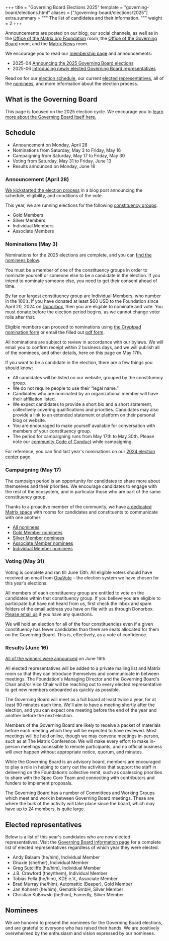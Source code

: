 +++
title = "Governing Board Elections 2025"
template = "governing-board/elections.html"
aliases = ["/governing-board/elections/2025"]
extra.summary = """
The list of candidates and their information.
"""
weight = 2
+++

Announcements are posted on our blog, our social channels, as well as in the [Office of the Matrix.org Foundation](https://matrix.to/#/#foundation-office:matrix.org) room, the [Office of the Governing Board](https://matrix.to/#/#governing-board-office:matrix.org) room, and the [Matrix News](https://matrix.to/#/#matrix-news:matrix.org) room.

We encourage you to read our [membership page](/membership/) and announcements:

* 2025-04 [Announcing the 2025 Governing Board elections](/blog/2025/04/election-announcement)
* 2025-06 [Introducing newly elected Governing Board representatives](/blog/2025/06/election-results)

Read on for our [election schedule](#schedule), our current [elected representatives](#elected-representatives), all of the [nominees](#nominees), and more information about the election process.

## What is the Governing Board

This page is focused on the 2025 election cycle. We encourage you to [learn more about the Governing Board itself here.](/foundation/governing-board/) 

## Schedule

* Announcement on Monday, April 28
* Nominations from Saturday, May 3 to Friday, May 16
* Campaigning from Saturday, May 17 to Friday, May 30
* Voting from Saturday, May 31 to Friday, June 13
* Results announced on Monday, June 16

### Announcement (April 28)

[We kickstarted the election process](/blog/2025/04/election-announcement/) in a blog post announcing the schedule, eligibility, and conditions of the vote.

This year, we are running elections for the following [constituency groups](/foundation/governing-board/):

* Gold Members
* Silver Members
* Individual Members
* Associate Members

### Nominations (May 3)

Nominations for the 2025 elections are complete, and you can [find the nominees below](#nominees).

You must be a member of one of the constituency groups in order to nominate yourself or someone else to be a candidate in the election. If you intend to nominate someone else, you need to get their consent ahead of time.

By far our largest constituency group are Individual Members, who number in the 100’s. If you have donated at least $60 USD to the Foundation since April 20, 2024 on [Donorbox](https://donorbox.org/keep-matrix-exciting), then you are eligible to nominate and vote. You must donate before the election period begins, as we cannot change voter rolls after that.

Eligible members can proceed to nominations using [the Cryptpad nomination form](https://cryptpad.fr/form/#/2/form/view/7a4+m2eSNxmdPGf5kWh4GQ6i2wzUK315LdNJyBoAVsc/) or email the filled out [pdf form](/media/2025-nomination-form.pdf).

All nominations are subject to review in accordance with our bylaws. We will email you to confirm receipt within 2 business days, and we will publish all of the nominees, and other details, here on this page on May 17th.

If you want to be a candidate in the election, there are a few things you should know:

* All candidates will be listed on our website, grouped by the constituency group.
* We do not require people to use their “legal name.”
* Candidates who are nominated by an organizational member will have their affiliation listed.
* We expect candidates to provide a short bio and a short statement, collectively covering qualifications and priorities. Candidates may also provide a link to an extended statement or platform on their personal blog or website.
* You are encouraged to make yourself available for conversation with members of your constituency group.
* The period for campaigning runs from May 17th to May 30th. Please note our [community Code of Conduct](/legal/code-of-conduct/) while campaigning.

For reference, you can find last year's nominations on our [2024 election center](/foundation/governing-board-elections/2024/) page.

### Campaigning (May 17)

The campaign period is an opportunity for candidates to share more about themselves and their priorities. We encourage candidates to engage with the rest of the ecosystem, and in particular those who are part of the same constituency group.

Thanks to a proactive member of the community, we have [a dedicated Matrix space](https://matrix.to/#/#governing-board-nominee-campaigning-bonfire:matrix.org) with rooms for candidates and constituents to communicate with one another:

* [All nominees](https://matrix.to/#/#gbncb-all:matrix.org)
* [Gold Member nominees](https://matrix.to/#/#gbnc-gold:matrix.org)
* [Silver Member nominees](https://matrix.to/#/#gbnc-silver:matrix.org)
* [Associate Member nominees](https://matrix.to/#/#gbnc-associate:matrix.org)
* [Individual Member nominees](https://matrix.to/#/#gbnc-individual:matrix.org)

### Voting (May 31)

Voting is complete and ran till June 13th. All eligible voters should have received an email from [OpaVote](https://www.opavote.com/) – the election system we have chosen for this year’s elections.

All members of each constituency group are entitled to vote on the candidates within that constituency group. If you believe you are eligible to participate but have not heard from us, first check the inbox and spam folders of the email address you have on file with us through Donorbox. [Please email us](mailto:elections@foundation.matrix.org) if you have any questions.

We will hold an election for all of the four constituencies even if a given constituency has fewer candidates than there are seats allocated for them on the Governing Board. This is, effectively, as a vote of confidence.

### Results (June 16)

[All of the winners were announced](/blog/2025/06/election-results) on June 16th.

All elected representatives will be added to a private mailing list and Matrix room so that they can introduce themselves and communicate in between meetings. The Foundation's Managing Director and the Governing Board's Chair and/or Vice Chair will be reaching out to every elected representative to get new members onboarded as quickly as possible.

The Governing Board will meet as a full board at least twice a year, for at least 90 minutes each time. We'll aim to have a meeting shortly after the election, and you can expect one meeting before the end of the year and another before the next election.

Members of the Governing Board are likely to receive a packet of materials before each meeting which they will be expected to have reviewed. Most meetings will be held online, though we may convene meetings in-person, such as at The Matrix Conference. We will make every effort to make in-person meetings accessible to remote participants, and no official business will ever happen without appropriate notice, quorum, and minutes.

While the Governing Board is an advisory board, members are encouraged to play a role in helping to carry out the activities that support the staff in delivering on the Foundation’s collective remit, such as coalescing priorities to share with the Spec Core Team and connecting with contributors and funders to implement proposals.

The Governing Board has a number of Committees and Working Groups which meet and work in between Governing Board meetings. These are where the bulk of the activity will take place since the board, which may have up to 24 members, is quite large.

## Elected representatives

Below is a list of this year's candidates who are now elected representatives. Visit the [Governing Board information page](/foundation/governing-board/) for a complete list of elected representatives regardless of which year they were elected.

* Andy Balaam (he/him), Individual Member
* Gnuxie (she/her), Individual Member
* Greg Sutcliffe (he/him), Individual Member
* J.B. Crawford (they/them), Individual Member
* Tobias Fella (he/him), KDE e.V., Associate Member
* Brad Murray (he/him), Automattic (Beeper), Gold Member
* Jan Kohnert (he/him), Gematik GmbH, Silver Member
* Christian Kußowski (he/him), Famedly, Silver Member

## Nominees

We are honored to present the nominees for the Governing Board elections, and are grateful to everyone who has raised their hands. We are positively overwhelmed by the enthusiasm and vision expressed by our nominees.
